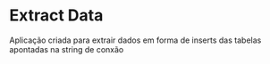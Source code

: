 # Extract Data
 Aplicação criada para extrair dados em forma de inserts das tabelas apontadas na string de conxão
